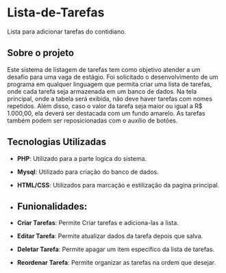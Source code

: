 # Lista-de-Tarefas
Lista para adicionar tarefas do contidiano.

## Sobre o projeto
Este sistema de listagem de tarefas tem como objetivo atender a um desafio para uma vaga de estágio. Foi solicitado o desenvolvimento de um programa em qualquer linguagem que permita criar uma lista de tarefas, onde cada tarefa seja armazenada em um banco de dados. Na tela principal, onde a tabela será exibida, não deve haver tarefas com nomes repetidos. Além disso, caso o valor da tarefa seja maior ou igual a R$ 1.000,00, ela deverá ser destacada com um fundo amarelo. As tarefas também podem ser reposicionadas com o auxílio de botões.



## Tecnologias Utilizadas
- **PHP**: Utilizado para a parte logica do sistema.
- **Mysql**: Utilizado para criação do banco de dados.
- **HTML/CSS**: Utilizados para marcação e estilização da pagina principal.

- ## Funionalidades:
- **Criar Tarefas**: Permite Criar tarefas e adiciona-las a lista.
- **Editar Tarefa**: Permite atualizar dados da tarefa depois que salva.
- **Deletar Tarefa**: Permite apagar um item especifico da lista de tarefas.
- **Reordenar Tarefa**: Permite organizar as tarefas na ordem que desejar.
